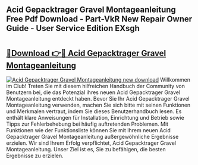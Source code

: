 ## Acid Gepacktrager Gravel Montageanleitung Free Pdf Download - Part-VkR New Repair Owner Guide - User Service Edition EXsgh

# <h2><a href="http://df6gn4.blite.top/?on=Acid+Gepacktrager+Gravel+Montageanleitung">🔗Download 👉🔴 Acid Gepacktrager Gravel Montageanleitung</a></h2>

[![Acid Gepacktrager Gravel Montageanleitung new download](https://i.imgur.com/lujVjoI.png)](http://df6gn4.blite.top/?on=Acid+Gepacktrager+Gravel+Montageanleitung)
Willkommen im Club! Treten Sie mit diesem hilfreichen Handbuch der Community von Benutzern bei, die das Potenzial ihres neuen Acid Gepacktrager Gravel Montageanleitung entdeckt haben. Bevor Sie Ihr Acid Gepacktrager Gravel Montageanleitung verwenden, machen Sie sich bitte mit seinen Funktionen und Merkmalen vertraut, indem Sie dieses Benutzerhandbuch lesen. Es enthält klare Anweisungen für Installation, Einrichtung und Betrieb sowie Tipps zur Fehlerbehebung bei häufig auftretenden Problemen. Mit Funktionen wie der Funktionsliste können Sie mit Ihrem neuen Acid Gepacktrager Gravel Montageanleitung außergewöhnliche Ergebnisse erzielen. Wir sind Ihrem Erfolg verpflichtet, Acid Gepacktrager Gravel Montageanleitung. Unser Ziel ist es, Sie zu befähigen, die besten Ergebnisse zu erzielen.
